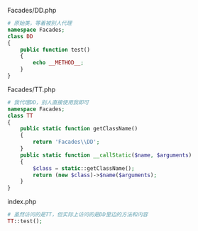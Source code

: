 Facades/DD.php

```php
# 原始类，等着被别人代理
namespace Facades;
class DD
{
    public function test()
    {
        echo __METHOD__;
    }
}
```

Facades/TT.php

```php
# 我代理DD，别人直接使用我即可
namespace Facades;
class TT
{
    public static function getClassName()
    {
        return 'Facades\\DD';
    }
    public static function __callStatic($name, $arguments)
    {
        $class = static::getClassName();
        return (new $class)->$name($arguments);
    }
}
```

index.php

```php
# 虽然访问的是TT，但实际上访问的是DD里边的方法和内容
TT::test();
```

